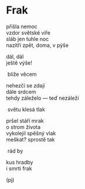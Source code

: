 Frak
====

přišla nemoc  
vzdor světské víře  
sláb jen tuhle noc  
nazítří zpět, doma, v pýše  

dál, dál  
ještě výše!  

&nbsp;blíže věcem

nehezčí se zdají  
dále srdcem  
tehdy záleželo — teď nezáleží  

&nbsp;světu klesá tlak

pršel stáří mrak  
o strom života  
vykolejil spěšný vlak  
meškat? sprostě tak

&nbsp;rád by

kus hradby  
i smrti frak

(pj)  
  
